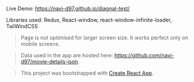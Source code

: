 Live Demo: https://navi-d97.github.io/diagnal-test/

Libraries used: Redux, React-window, react-window-infinite-loader, TailWindCSS

>Page is not optimised for larger screen size. It works perfect only on mobile screens.

>Data used in the app are hosted here: https://github.com/navi-d97/movie-details-json.

>This project was bootstrapped with [Create React App](https://github.com/facebook/create-react-app).

